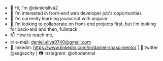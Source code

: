 - 👋 Hi, I’m @danielsilva2
- 👀 I’m interested in front-end web developer job's opportunities
- 🌱 I’m currently learning javascript with angular
- 💞️ I’m looking to collaborate on front-end projects first, but i'm looking for back-and and then, fullstack  
- 📫 How to reach me,
- ✉ e-mail: daniel.silva0740@gmail.com
- 💼 linkedin: <link>https://www.linkedin.com/in/daniel-snascimento/</link> | 🐥 twitter @sagazcity | 📷 instagram: @ehodanniel

<!---
danielsilva2/danielsilva2 is a ✨ special ✨ repository because its `README.md` (this file) appears on your GitHub profile.
You can click the Preview link to take a look at your changes.
--->
